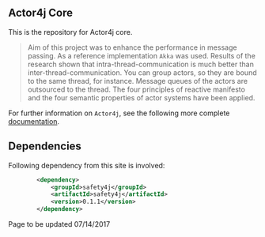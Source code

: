 ## Actor4j Core ##

This is the repository for Actor4j core.

>Aim of this project was to enhance the performance in message passing. As a reference implementation `Akka` was used. Results of the research shown that intra-thread-communication is much better than inter-thread-communication. You can group actors, so they are bound to the same thread, for instance. Message queues of the actors are outsourced to the thread. The four principles of reactive manifesto and the four semantic properties of actor systems have been applied.

For further information on `Actor4j`, see the following more complete [documentation](https://github.com/relvaner/actor4j-doc).

## Dependencies ##

Following dependency from this site is involved:
```xml
		<dependency>
			<groupId>safety4j</groupId>
			<artifactId>safety4j</artifactId>
			<version>0.1.1</version>
		</dependency>
```

Page to be updated 07/14/2017

